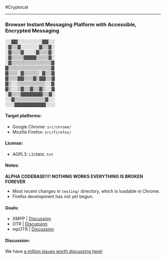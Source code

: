 #Cryptocat
***
### Browser Instant Messaging Platform with Accessible, Encrypted Messaging

░░▓▓░░░░░░░░▓▓░░  
░▓▒▒▓░░░░░░▓▒▒▓░  
░▓▒▒▒▓░░░░▓▒▒▒▓░  
░▓▒▒▒▒▓▓▓▓▒▒▒▒▓░  
░▓▒▒▒▒▒▒▒▒▒▒▒▒▒▓  
▓▒▒▒▒▒▒▒▒▒▒▒▒▒▒▓  
▓▒▒▒░▓▒▒▒▒▒░▓▒▒▓  
▓▒▒▒▓▓▒▒▒▓▒▓▓▒▒▓  
▓▒░░▒▒▒▒▒▒▒▒▒░░▓  
▓▒░░▒▓▒▒▓▒▒▓▒░░▓  
░▓▒▒▒▓▓▓▓▓▓▓▒▒▓░  
░░▓▒▒▒▒▒▒▒▒▒▒▓░░  
░░░▓▓▓▓▓▓▓▓▓▓░░░  


#### Target platforms:
* Google Chrome: `src/chrome/`
* Mozilla Firefox: `src/firefox/`

#### License:
* AGPL3: `LICENSE.txt`

#### Notes:
**ALPHA CODEBASE!!!! NOTHING WORKS EVERYTHING IS BROKEN FOREVER**
* Most recent changes in `testing/` directory, which is loadable in Chrome.
* Firefox development has not yet begun.

#### Goals:
* XMPP | [Discussion](https://github.com/kaepora/cryptocat/issues/83)
* OTR | [Discussion](https://github.com/kaepora/cryptocat/issues/84)
* mpOTR | [Discussion](https://github.com/kaepora/cryptocat/issues/82)

#### Discussion:
We have [a million issues worth discussing here!](https://github.com/kaepora/cryptocat/issues)
